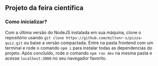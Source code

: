 ## Projeto da feira científica

### Como inicializar?
Com a última versão do NodeJS instalada em sua máquina, clone o repositório usando `git clone https://github.com/miltonr-s/pizza-quiz.git` ou baixe a versão compactada.
Entre na pasta frontend com um terminal e rode o comando `npm i` para instalar todas as dependencias do projeto. Após concluído, rode o comando `npm run dev` na mesma pasta e acesse `localhost:3000` no seu navegador favorito.
